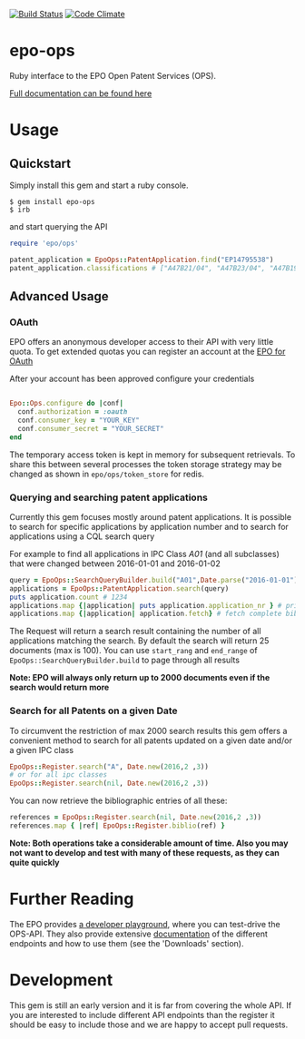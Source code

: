 [![Build Status](https://travis-ci.org/FHG-IMW/epo-ops.svg?branch=master)](https://travis-ci.org/FHG-IMW/epo-ops)
[![Code Climate](https://codeclimate.com/github/FHG-IMW/epo-ops/badges/gpa.svg)](https://codeclimate.com/github/FHG-IMW/epo-ops)

# epo-ops
Ruby interface to the EPO Open Patent Services (OPS).

[Full documentation can be found here](http://www.rubydoc.info/gems/epo-ops/)



# Usage

## Quickstart
Simply install this gem and start a ruby console.
```
$ gem install epo-ops
$ irb
```

and start querying the API

```ruby
require 'epo/ops'

patent_application = EpoOps::PatentApplication.find("EP14795538")
patent_application.classifications # ["A47B21/04", "A47B23/04", "A47B19/00"]
```

## Advanced Usage

### OAuth

EPO offers an anonymous developer access to their API with very little quota. To get extended quotas you can register
an account at the [EPO for OAuth](https://developers.epo.org/user/register)

After your account has been approved configure your credentials

```ruby

Epo::Ops.configure do |conf|
  conf.authorization = :oauth
  conf.consumer_key = "YOUR_KEY"
  conf.consumer_secret = "YOUR_SECRET"
end

```

The temporary access token is kept in memory for subsequent retrievals. To share this between several processes the
token storage strategy may be changed as shown in `epo/ops/token_store` for redis.


### Querying and searching patent applications

Currently this gem focuses mostly around patent applications.
It is possible to search for specific applications by application number and to search for applications using a
CQL search query

For example to find all applications in IPC Class _A01_ (and all subclasses) that were changed between 2016-01-01 and 2016-01-02

```ruby
query = EpoOps::SearchQueryBuilder.build("A01",Date.parse("2016-01-01"), Date.parse("2016-01-02"))
applications = EpoOps::PatentApplication.search(query)
puts application.count # 1234
applications.map {|application| puts application.application_nr } # print all application numbers
applications.map {|application| application.fetch} # fetch complete bibliographic data for each document

```

The Request will return a search result containing the number of all applications matching the search. By default the
search will return 25 documents (max is 100). You can use `start_rang` and `end_range` of `EpoOps::SearchQueryBuilder.build`
to page through all results

**Note: EPO will always only return up to 2000 documents even if the search would return more**


### Search for all Patents on a given Date

To circumvent the restriction of max 2000 search results this gem
offers a convenient method to search for all patents updated on a given date and/or a given IPC class

```ruby
EpoOps::Register.search("A", Date.new(2016,2 ,3))
# or for all ipc classes
EpoOps::Register.search(nil, Date.new(2016,2 ,3))
```

You can now retrieve the bibliographic entries of all these:

```ruby
references = EpoOps::Register.search(nil, Date.new(2016,2 ,3))
references.map { |ref| EpoOps::Register.biblio(ref) }
```

**Note: Both operations take a considerable amount of time. Also you may not
want to develop and test with many of these requests, as they can quite quickly**


# Further Reading

The EPO provides [a developer playground](https://developers.epo.org/), where you can test-drive the OPS-API.
They also provide extensive [documentation](https://www.epo.org/searching-for-patents/technical/espacenet/ops.html)
of the different endpoints and how to use them (see the 'Downloads' section).


# Development

This gem is still an early version and it is far from covering the whole API.
If you are interested to include different API endpoints than the register it should be easy to include those and we
are happy to accept pull requests.
